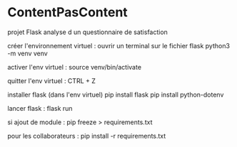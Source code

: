 # ContentPasContent
projet Flask analyse d un questionnaire de satisfaction

créer l'environnement virtuel :
ouvrir un terminal sur le fichier flask
    python3 -m venv venv

activer l'env virtuel : 
    source venv/bin/activate

quitter l'env virtuel : 
    CTRL + Z

installer  flask (dans l'env virtuel)
    pip install flask
    pip install python-dotenv

lancer flask :
    flask run

si ajout de module : pip freeze > requirements.txt

pour les collaborateurs : pip install -r requirements.txt
